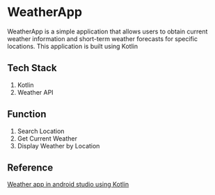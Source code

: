 # WeatherApp

WeatherApp is a simple application that allows users to obtain current weather information and short-term weather forecasts for specific locations. This application is built using Kotlin

## Tech Stack
1. Kotlin
2. Weather API

## Function
1. Search Location
2. Get Current Weather
3. Display Weather by Location

## Reference
[Weather app in android studio using Kotlin]([[(https://www.youtube.com/watch?v=dvxNjWrvtow&t=284s))
